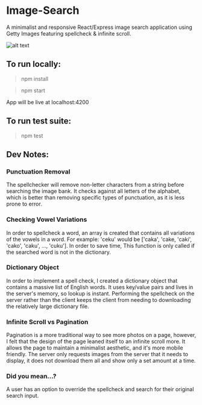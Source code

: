 # Image-Search
A minimalist and responsive React/Express image search application using Getty Images featuring spellcheck & infinite scroll.

![alt text](https://i.imgur.com/DIpu9fo.jpg)

## To run locally:
> npm install

> npm start

App will be live at localhost:4200

## To run test suite:
> npm test

## Dev Notes:

### Punctuation Removal
The spellchecker will remove non-letter characters from a string before searching the image bank. It checks against all letters of the alphabet, which is better than removing specific types of punctuation, as it is less prone to error. 

### Checking Vowel Variations
In order to spellcheck a word, an array is created that contains all variations of the vowels in a word. For example: 'ceku' would be ['caka', 'cake, 'caki', 'cako', 'caku', ..., 'cuku']. In order to save time, This function is only called if the searched word is not in the dictionary. 

### Dictionary Object
In order to implement a spell check, I created a dictionary object that contains a massive list of English words. It uses key/value pairs and lives in the server's memory, so lookup is instant. Performing the spellcheck on the server rather than the client keeps the client from needing to downloading the relatively large dictionary file. 

### Infinite Scroll vs Pagination
Pagination is a more traditional way to see more photos on a page, however, I felt that the design of the page leaned itself to an infinite scroll more. It allows the page to maintain a minimalist aesthetic, and it's more mobile friendly. The server only requests images from the server that it needs to display, it does not download them all and show only a set amount at a time.

### Did you mean...?
A user has an option to override the spellcheck and search for their original search input.

